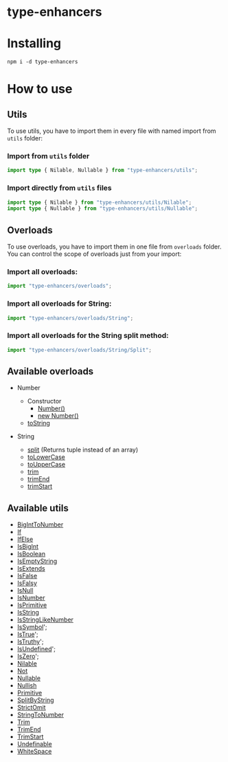 # type-enhancers

# Installing

```shell
npm i -d type-enhancers
```

# How to use

## Utils

To use utils, you have to import them in every file with named import from `utils` folder:

### Import from `utils` folder

```typescript
import type { Nilable, Nullable } from "type-enhancers/utils";
```

### Import directly from `utils` files

```typescript
import type { Nilable } from "type-enhancers/utils/Nilable";
import type { Nullable } from "type-enhancers/utils/Nullable";
```

## Overloads

To use overloads, you have to import them in one file from `overloads` folder.
You can control the scope of overloads just from your import:

### Import all overloads:

```typescript
import "type-enhancers/overloads";
```

### Import all overloads for String:

```typescript
import "type-enhancers/overloads/String";
```

### Import all overloads for the String split method:

```typescript
import "type-enhancers/overloads/String/Split";
```

## Available overloads

+ Number
    + Constructor
        + [Number()](./overloads/Number/Constructor/Cast.d.ts)
        + [new Number()](./overloads/Number/Constructor/Instance.d.ts)
    + [toString](./overloads/Number/ToString.d.ts)

+ String
    + [split](./overloads/String/Split.d.ts) (Returns tuple instead of an array)
    + [toLowerCase](./overloads/String/ToLowerCase.d.ts)
    + [toUpperCase](./overloads/String/ToUpperCase.d.ts)
    + [trim](./overloads/String/Trim.d.ts)
    + [trimEnd](./overloads/String/TrimEnd.d.ts)
    + [trimStart](./overloads/String/TrimStart.d.ts)

## Available utils

+ [BigIntToNumber](./utils/BigIntToNumber.d.ts)
+ [If](./utils/If.d.ts)
+ [IfElse](./utils/IfElse.d.ts)
+ [IsBigInt](./utils/IsBigInt.d.ts)
+ [IsBoolean](./utils/IsBoolean.d.ts)
+ [IsEmptyString](./utils/IsEmptyString.d.ts)
+ [IsExtends](./utils/IsExtends.d.ts)
+ [IsFalse](./utils/IsFalse.d.ts)
+ [IsFalsy](./utils/IsFalsy.d.ts)
+ [IsNull](./utils/IsNull.d.ts)
+ [IsNumber](./utils/IsNumber.d.ts)
+ [IsPrimitive](./utils/IsPrimitive.d.ts)
+ [IsString](./utils/IsString.d.ts)
+ [IsStringLikeNumber](./utils/IsStringLikeNumber.d.ts)
+ [IsSymbol](./utils/IsSymbol.d.ts)';
+ [IsTrue](./utils/IsTrue.d.ts)';
+ [IsTruthy](./utils/IsTruthy.d.ts)';
+ [IsUndefined](./utils/IsUndefined.d.ts)';
+ [IsZero](./utils/IsZero.d.ts)';
+ [Nilable](./utils/Nilable.d.ts)
+ [Not](./utils/Not.d.ts)
+ [Nullable](./utils/Nullable.d.ts)
+ [Nullish](./utils/Nullish.d.ts)
+ [Primitive](./utils/Primitive.d.ts)
+ [SplitByString](./utils/SplitByString.d.ts)
+ [StrictOmit](./utils/StrictOmit.d.ts)
+ [StringToNumber](./utils/StringToNumber.d.ts)
+ [Trim](./utils/Trim.d.ts)
+ [TrimEnd](./utils/TrimEnd.d.ts)
+ [TrimStart](./utils/TrimStart.d.ts)
+ [Undefinable](./utils/Undefinable.d.ts)
+ [WhiteSpace](./utils/WhiteSpace.d.ts)
